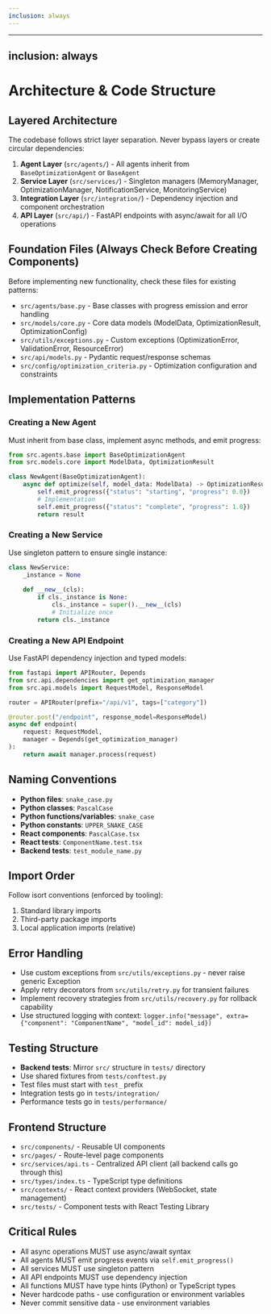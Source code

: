 ```yaml
---
inclusion: always
---
```

---
inclusion: always
---

# Architecture & Code Structure

## Layered Architecture

The codebase follows strict layer separation. Never bypass layers or create circular dependencies:

1. **Agent Layer** (`src/agents/`) - All agents inherit from `BaseOptimizationAgent` or `BaseAgent`
2. **Service Layer** (`src/services/`) - Singleton managers (MemoryManager, OptimizationManager, NotificationService, MonitoringService)
3. **Integration Layer** (`src/integration/`) - Dependency injection and component orchestration
4. **API Layer** (`src/api/`) - FastAPI endpoints with async/await for all I/O operations

## Foundation Files (Always Check Before Creating Components)

Before implementing new functionality, check these files for existing patterns:

- `src/agents/base.py` - Base classes with progress emission and error handling
- `src/models/core.py` - Core data models (ModelData, OptimizationResult, OptimizationConfig)
- `src/utils/exceptions.py` - Custom exceptions (OptimizationError, ValidationError, ResourceError)
- `src/api/models.py` - Pydantic request/response schemas
- `src/config/optimization_criteria.py` - Optimization configuration and constraints

## Implementation Patterns

### Creating a New Agent

Must inherit from base class, implement async methods, and emit progress:

```python
from src.agents.base import BaseOptimizationAgent
from src.models.core import ModelData, OptimizationResult

class NewAgent(BaseOptimizationAgent):
    async def optimize(self, model_data: ModelData) -> OptimizationResult:
        self.emit_progress({"status": "starting", "progress": 0.0})
        # Implementation
        self.emit_progress({"status": "complete", "progress": 1.0})
        return result
```

### Creating a New Service

Use singleton pattern to ensure single instance:

```python
class NewService:
    _instance = None
    
    def __new__(cls):
        if cls._instance is None:
            cls._instance = super().__new__(cls)
            # Initialize once
        return cls._instance
```

### Creating a New API Endpoint

Use FastAPI dependency injection and typed models:

```python
from fastapi import APIRouter, Depends
from src.api.dependencies import get_optimization_manager
from src.api.models import RequestModel, ResponseModel

router = APIRouter(prefix="/api/v1", tags=["category"])

@router.post("/endpoint", response_model=ResponseModel)
async def endpoint(
    request: RequestModel,
    manager = Depends(get_optimization_manager)
):
    return await manager.process(request)
```

## Naming Conventions

- **Python files**: `snake_case.py`
- **Python classes**: `PascalCase`
- **Python functions/variables**: `snake_case`
- **Python constants**: `UPPER_SNAKE_CASE`
- **React components**: `PascalCase.tsx`
- **React tests**: `ComponentName.test.tsx`
- **Backend tests**: `test_module_name.py`

## Import Order

Follow isort conventions (enforced by tooling):

1. Standard library imports
2. Third-party package imports
3. Local application imports (relative)

## Error Handling

- Use custom exceptions from `src/utils/exceptions.py` - never raise generic Exception
- Apply retry decorators from `src/utils/retry.py` for transient failures
- Implement recovery strategies from `src/utils/recovery.py` for rollback capability
- Use structured logging with context: `logger.info("message", extra={"component": "ComponentName", "model_id": model_id})`

## Testing Structure

- **Backend tests**: Mirror `src/` structure in `tests/` directory
- Use shared fixtures from `tests/conftest.py`
- Test files must start with `test_` prefix
- Integration tests go in `tests/integration/`
- Performance tests go in `tests/performance/`

## Frontend Structure

- `src/components/` - Reusable UI components
- `src/pages/` - Route-level page components
- `src/services/api.ts` - Centralized API client (all backend calls go through this)
- `src/types/index.ts` - TypeScript type definitions
- `src/contexts/` - React context providers (WebSocket, state management)
- `src/tests/` - Component tests with React Testing Library

## Critical Rules

- All async operations MUST use async/await syntax
- All agents MUST emit progress events via `self.emit_progress()`
- All services MUST use singleton pattern
- All API endpoints MUST use dependency injection
- All functions MUST have type hints (Python) or TypeScript types
- Never hardcode paths - use configuration or environment variables
- Never commit sensitive data - use environment variables